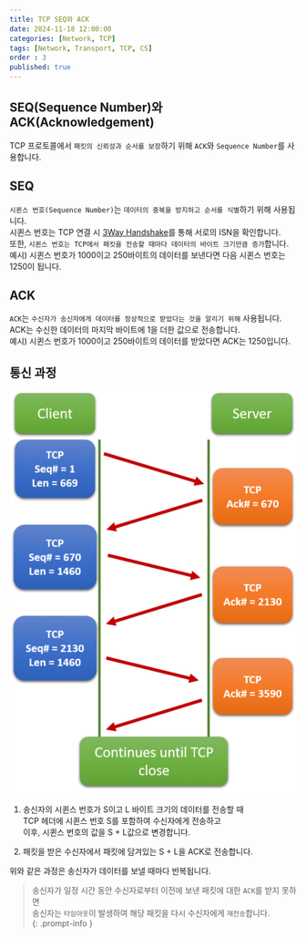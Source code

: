 ```yaml
---
title: TCP SEQ와 ACK
date: 2024-11-18 12:00:00
categories: [Network, TCP]
tags: [Network, Transport, TCP, CS]
order : 3
published: true
---
```


## SEQ(Sequence Number)와 ACK(Acknowledgement)

TCP 프로토콜에서 `패킷의 신뢰성과 순서를 보장`하기 위해 `ACK`와 `Sequence Number`를 사용합니다.

## SEQ

`시퀸스 번호(Sequence Number)`는 `데이터의 중복을 방지하고 순서를 식별`하기 위해 사용됩니다.  
시퀸스 번호는 TCP 연결 시 [3Way Handshake](https://bigsungg.github.io/posts/TCP-3-Way-Handshake%EC%99%80-4-Way-Handshake/#3-way-handshake)를 통해 서로의 ISN을 확인합니다.  
또한, `시퀸스 번호는 TCP에서 패킷을 전송할 때마다 데이터의 바이트 크기만큼 증가`합니다.  
예시) 시퀸스 번호가 1000이고 250바이트의 데이터를 보낸다면 다음 시퀸스 번호는 1250이 됩니다.

## ACK

`ACK`는 `수신자가 송신자에게 데이터를 정상적으로 받았다는 것을 알리기 위해` 사용됩니다.  
ACK는 수신한 데이터의 마지막 바이트에 1을 더한 값으로 전송합니다.  
예시) 시퀸스 번호가 1000이고 250바이트의 데이터를 받았다면 ACK는 1250입니다.

## 통신 과정

![Desktop View](/assets/img/TCP/tcp_seq_ack.png)

1. 송신자의 시퀸스 번호가 S이고 L 바이트 크기의 데이터를 전송할 때  
TCP 헤더에 시퀸스 번호 S를 포함하여 수신자에게 전송하고  
이후, 시퀸스 번호의 값을 S + L값으로 변경합니다.

2. 패킷을 받은 수신자에서 패킷에 담겨있는 S + L을 ACK로 전송합니다.

위와 같은 과정은 송신자가 데이터를 보낼 때마다 반복됩니다.

<!-- markdownlint-capture -->
<!-- markdownlint-disable -->
> 송신자가 일정 시간 동안 수신자로부터 이전에 보낸 패킷에 대한 `ACK`를 받지 못하면  
송신자는 `타임아웃`이 발생하여 해당 패킷을 다시 수신자에게 `재전송`합니다.  
{: .prompt-info }
<!-- markdownlint-restore -->